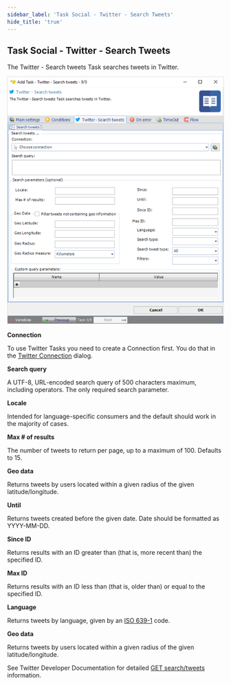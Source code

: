 ```yaml
---
sidebar_label: 'Task Social - Twitter - Search Tweets'
hide_title: 'true'
---
```


## Task Social - Twitter - Search Tweets

The Twitter - Search tweets Task searches tweets in Twitter.

![](../../../../../static/img/tasksocialtwittersearchtweets.png)

**Connection**

To use Twitter Tasks you need to create a Connection first. You do that in the [Twitter Connection](../../../server/connection-twitter) dialog.
 
**Search query**

A UTF-8, URL-encoded search query of 500 characters maximum, including operators. The only required search parameter.
 
**Locale**

Intended for language-specific consumers and the default should work in the majority of cases.
 
**Max # of results**

The number of tweets to return per page, up to a maximum of 100. Defaults to 15.
 
**Geo data**

Returns tweets by users located within a given radius of the given latitude/longitude.
 
**Until**

Returns tweets created before the given date. Date should be formatted as YYYY-MM-DD.
 
**Since ID**

Returns results with an ID greater than (that is, more recent than) the specified ID.
 
**Max ID**

Returns results with an ID less than (that is, older than) or equal to the specified ID.
 
**Language**

Returns tweets by language, given by an [ISO 639-1](https://en.wikipedia.org/wiki/List_of_ISO_639_language_codes) code.
 
**Geo data**

Returns tweets by users located within a given radius of the given latitude/longitude.
 
See Twitter Developer Documentation for detailed [GET search/tweets](https://developer.twitter.com/en/docs/api-reference-index) information.
